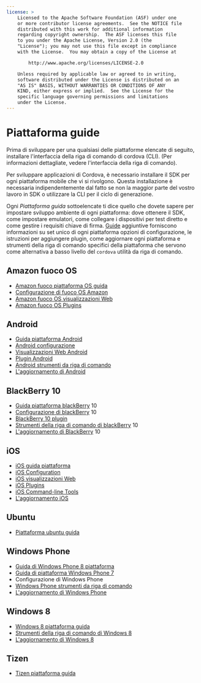 ```yaml
---
license: >
    Licensed to the Apache Software Foundation (ASF) under one
    or more contributor license agreements.  See the NOTICE file
    distributed with this work for additional information
    regarding copyright ownership.  The ASF licenses this file
    to you under the Apache License, Version 2.0 (the
    "License"); you may not use this file except in compliance
    with the License.  You may obtain a copy of the License at

        http://www.apache.org/licenses/LICENSE-2.0

    Unless required by applicable law or agreed to in writing,
    software distributed under the License is distributed on an
    "AS IS" BASIS, WITHOUT WARRANTIES OR CONDITIONS OF ANY
    KIND, either express or implied.  See the License for the
    specific language governing permissions and limitations
    under the License.
---
```


# Piattaforma guide

Prima di sviluppare per una qualsiasi delle piattaforme elencate di seguito, installare l'interfaccia della riga di comando di cordova (CLI). (Per informazioni dettagliate, vedere l'interfaccia della riga di comando).

Per sviluppare applicazioni di Cordova, è necessario installare il SDK per ogni piattaforma mobile che vi si rivolgono. Questa installazione è necessaria indipendentemente dal fatto se non la maggior parte del vostro lavoro in SDK o utilizzare la CLI per il ciclo di generazione.

Ogni *Piattaforma guida* sottoelencate ti dice quello che dovete sapere per impostare sviluppo ambiente di ogni piattaforma: dove ottenere il SDK, come impostare emulatori, come collegare i dispositivi per test diretto e come gestire i requisiti chiave di firma. <a href="../../index.html">Guide</a> aggiuntive forniscono informazioni su set unico di ogni piattaforma opzioni di configurazione, le istruzioni per aggiungere plugin, come aggiornare ogni piattaforma e strumenti della riga di comando specifici della piattaforma che servono come alternativa a basso livello del `cordova` utilità da riga di comando.

## Amazon fuoco OS

*   <a href="amazonfireos/index.html">Amazon fuoco piattaforma OS guida</a>
*   <a href="amazonfireos/config.html">Configurazione di fuoco OS Amazon</a>
*   <a href="amazonfireos/webview.html">Amazon fuoco OS visualizzazioni Web</a>
*   <a href="amazonfireos/plugin.html">Amazon fuoco OS Plugins</a>

## Android

*   <a href="android/index.html">Guida piattaforma Android</a>
*   <a href="android/config.html">Android configurazione</a>
*   <a href="android/webview.html">Visualizzazioni Web Android</a>
*   <a href="android/plugin.html">Plugin Android</a>
*   <a href="android/tools.html">Android strumenti da riga di comando</a>
*   <a href="android/upgrading.html">L'aggiornamento di Android</a>

## BlackBerry 10

*   <a href="blackberry/index.html">Guida piattaforma blackBerry</a> 10
*   <a href="blackberry/config.html">Configurazione di blackBerry</a> 10
*   <a href="blackberry10/plugin.html">BlackBerry 10 plugin</a>
*   <a href="blackberry/tools.html">Strumenti della riga di comando di blackBerry</a> 10
*   <a href="blackberry/upgrading.html">L'aggiornamento di BlackBerry</a> 10

## iOS

*   <a href="ios/index.html">iOS guida piattaforma</a>
*   <a href="ios/config.html">iOS Configuration</a>
*   <a href="ios/webview.html">iOS visualizzazioni Web</a>
*   <a href="ios/plugin.html">iOS Plugins</a>
*   <a href="ios/tools.html">iOS Command-line Tools</a>
*   <a href="ios/upgrading.html">L'aggiornamento iOS</a>

## Ubuntu

*   <a href="ubuntu/index.html">Piattaforma ubuntu guida</a>

## Windows Phone

*   <a href="wp8/index.html">Guida di Windows Phone 8 piattaforma</a>
*   <a href="wp7/index.html">Guida di piattaforma Windows Phone 7</a>
*   Configurazione di Windows Phone
*   <a href="wp8/tools.html">Windows Phone strumenti da riga di comando</a>
*   <a href="wp8/upgrading.html">L'aggiornamento di Windows Phone</a>

## Windows 8

*   <a href="win8/index.html">Windows 8 piattaforma guida</a>
*   <a href="win8/tools.html">Strumenti della riga di comando di Windows 8</a>
*   <a href="win8/upgrading.html">L'aggiornamento di Windows 8</a>

## Tizen

*   <a href="tizen/index.html">Tizen piattaforma guida</a>